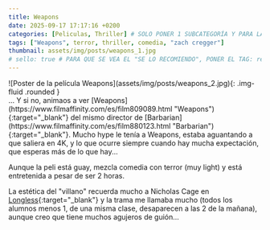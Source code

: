 ```yaml
---
title: Weapons
date: 2025-09-17 17:17:16 +0200
categories: [Peliculas, Thriller] # SOLO PONER 1 SUBCATEGORÍA Y PARA LAS SERIES PONER UN CARACTER INVISIBLE, COPIALO DE ENTRE LOS PARÉNTESIS (ㅤ), AL FINAL DE LA SUBCATEGORÍA, POR EJEMPLO [Series, "Thrillerㅤ"]
tags: ["Weapons", terror, thriller, comedia, "zach cregger"]
thumbnail: assets/img/posts/weapons_1.jpg
# sello: true # PARA QUE SE VEA EL "SE LO RECOMIENDO", PONER EL TAG: recomendada
---
```


<div class="row mb-4">
  <div class="col-md-5" markdown="1">
![Poster de la película Weapons](assets/img/posts/weapons_2.jpg){: .img-fluid .rounded }
  </div>
  <div class="col-md-7" markdown="1">
... Y si no, animaos a ver [Weapons](https://www.filmaffinity.com/es/film809089.html "Weapons"){:target="_blank"} del mismo director de [Barbarian](https://www.filmaffinity.com/es/film880123.html "Barbarian"){:target="_blank"}. Mucho hype le tenía a Weapons, estaba aguantando a que saliera en 4K, y lo que ocurre siempre cuando hay mucha expectación, que esperas más de lo que hay...

Aunque la peli está guay, mezcla comedia con terror (muy light) y está entretenida a pesar de ser 2 horas.

La estética del "villano" recuerda mucho a Nicholas Cage en [Longless](https://www.filmaffinity.com/es/film595778.html "Longless"){:target="_blank"} y la trama me llamaba mucho (todos los alumnos menos 1, de una misma clase, desaparecen a las 2 de la mañana), aunque creo que tiene muchos agujeros de guión...
  </div>
</div>
